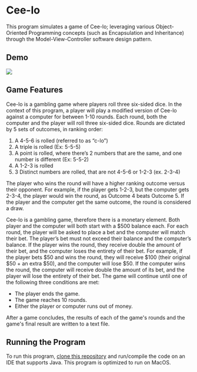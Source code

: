 # Cee-lo

This program simulates a game of Cee-lo; leveraging various Object-Oriented Programming concepts (such as Encapsulation and Inheritance) through the Model-View-Controller software design pattern.

## Demo

![](demo.gif)

## Game Features

Cee-lo is a gambling game where players roll three six-sided dice. In the context of this program, a player will play a modified version of Cee-lo against a computer for between 1-10 rounds. Each round, both the computer and the player will roll three six-sided dice. Rounds are dictated by 5 sets of outcomes, in ranking order:

1. A 4-5-6 is rolled (referred to as “c-lo”)
2. A triple is rolled (Ex: 5-5-5)
3. A point is rolled, where there’s 2 numbers that are the same, and one number is different (Ex: 5-5-2)
4. A 1-2-3 is rolled
5. 3 Distinct numbers are rolled, that are not 4-5-6 or 1-2-3 (ex. 2-3-4)

The player who wins the round will have a higher ranking outcome versus their opponent. For example, if the player gets 1-2-3, but the computer gets 2-3-4, the player would win the round, as Outcome 4 beats Outcome 5. If the player and the computer get the same outcome, the round is considered a draw.

Cee-lo is a gambling game, therefore there is a monetary element. Both player and the computer will both start with a $500 balance each. For each round, the player will be asked to place a bet and the computer will match their bet. The player’s bet must not exceed their balance and the computer’s balance. If the player wins the round, they receive double the amount of their bet, and the computer loses the entirety of their bet. For example, if the player bets $50 and wins the round, they will receive $100 (their original $50 + an extra $50), and the computer will lose $50. If the computer wins the round, the computer will receive double the amount of its bet, and the player will lose the entirety of their bet. The game will continue until one of the following three conditions are met:

- The player ends the game.
- The game reaches 10 rounds.
- Either the player or computer runs out of money.

After a game concludes, the results of each of the game's rounds and the game's final result are written to a text file.

## Running the Program

To run this program, [clone this repository](https://docs.github.com/en/github/creating-cloning-and-archiving-repositories/cloning-a-repository) and run/compile the code on an IDE that supports Java. This program is optimized to run on MacOS.
